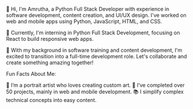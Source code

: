 👋 Hi, I'm Amrutha, a Python Full Stack Developer with experience in software development, content creation, and UI/UX design. I've worked on web and mobile apps using Python, JavaScript, HTML, and CSS.

🌱 Currently, I'm interning in Python Full Stack Development, focusing on React to build responsive web apps.

🤝 With my background in software training and content development, I'm excited to transition into a full-time development role. Let's collaborate and create something amazing together!

Fun Facts About Me:

🎨 I’m a portrait artist who loves creating custom art.
🚀 I’ve completed over 50 projects, mainly in web and mobile development.
📚 I simplify complex technical concepts into easy content.



